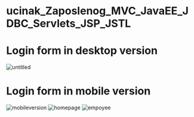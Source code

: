 #  ucinak_Zaposlenog_MVC_JavaEE_JDBC_Servlets_JSP_JSTL
# Login form in desktop version
![untitled](https://user-images.githubusercontent.com/28143840/35973864-d62a9362-0c8b-11e8-9e7a-72bc7e8c74a7.png)
# Login form in mobile version
![mobileversion](https://user-images.githubusercontent.com/28143840/35974158-c360ea00-0c8c-11e8-8c1c-6553355b6e1d.png)
![homepage](https://user-images.githubusercontent.com/28143840/37027329-5496fbbe-2131-11e8-8863-e72ead95804e.png)
![empoyee](https://user-images.githubusercontent.com/28143840/37027440-92f654ae-2131-11e8-9283-c3997f9efa34.png)

